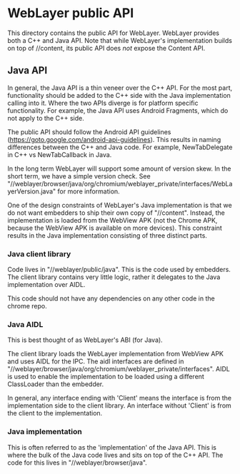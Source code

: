 # WebLayer public API

This directory contains the public API for WebLayer. WebLayer provides both a
C++ and Java API. Note that while WebLayer's implementation builds on top of
//content, its public API does *not* expose the Content API.

## Java API

In general, the Java API is a thin veneer over the C++ API. For the most part,
functionality should be added to the C++ side with the Java implementation
calling into it. Where the two APIs diverge is for platform specific
functionality. For example, the Java API uses Android Fragments, which do not
apply to the C++ side.

The public API should follow the Android API guidelines
(https://goto.google.com/android-api-guidelines). This results in naming
differences between the C++ and Java code. For example, NewTabDelegate in C++
vs NewTabCallback in Java.

In the long term WebLayer will support some amount of version skew. In the
short term, we have a simple version check. See
"//weblayer/browser/java/org/chromium/weblayer_private/interfaces/WebLayerVersion.java"
for more information.

One of the design constraints of WebLayer's Java implementation is that we do
not want embedders to ship their own copy of "//content". Instead, the
implementation is loaded from the WebView APK (not the Chrome APK, because the
WebView APK is available on more devices). This constraint results in the Java
implementation consisting of three distinct parts.

### Java client library

Code lives in "//weblayer/public/java". This is the code used by embedders. The
client library contains very little logic, rather it delegates to the Java
implementation over AIDL.

This code should not have any dependencies on any other code in the chrome repo.

### Java AIDL

This is best thought of as WebLayer's ABI (for Java).

The client library loads the WebLayer implementation from WebView APK and uses
AIDL for the IPC. The aidl interfaces are defined in
"//weblayer/browser/java/org/chromium/weblayer_private/interfaces". AIDL is used
to enable the implementation to be loaded using a different ClassLoader than
the embedder.

In general, any interface ending with 'Client' means the interface is from the
implementation side to the client library. An interface without 'Client' is
from the client to the implementation.

### Java implementation

This is often referred to as the 'implementation' of the Java API. This is
where the bulk of the Java code lives and sits on top of the C++ API. The code
for this lives in "//weblayer/browser/java".
